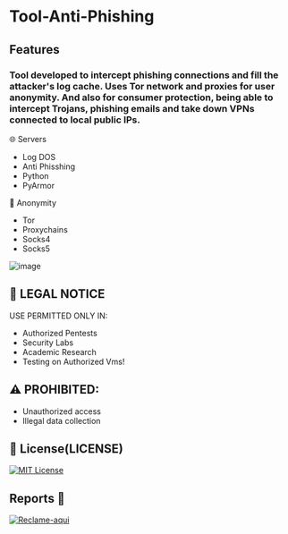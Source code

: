 # Tool-Anti-Phishing


## Features
### Tool developed to intercept phishing connections and fill the attacker's log cache. Uses Tor network and proxies for user anonymity. And also for consumer protection, being able to intercept Trojans, phishing emails and take down VPNs connected to local public IPs.

🌐 Servers
- Log DOS
- Anti Phisshing
- Python
- PyArmor

📍 Anonymity
- Tor
- Proxychains
- Socks4
- Socks5

  
![image](https://github.com/user-attachments/assets/2c55c1ee-1e0d-4bb8-9f83-6089dce40467)


## 🔐 LEGAL NOTICE
USE PERMITTED ONLY IN:
- Authorized Pentests
- Security Labs
- Academic Research
- Testing on Authorized Vms!
  
## ⚠️ PROHIBITED:
- Unauthorized access
- Illegal data collection

## 📜 License(LICENSE)
[![MIT License](https://img.shields.io/badge/License-MIT-red.svg)](https://github.com/cesarbtakeda/Tool-Anti-Phishing/blob/main/LICENSE)


##  Reports 📱
[![Reclame-aqui](https://img.shields.io/badge/complain-_here-red)](https://github.com/cesarbtakeda/Tool-Anti-Phishing/issues)  

